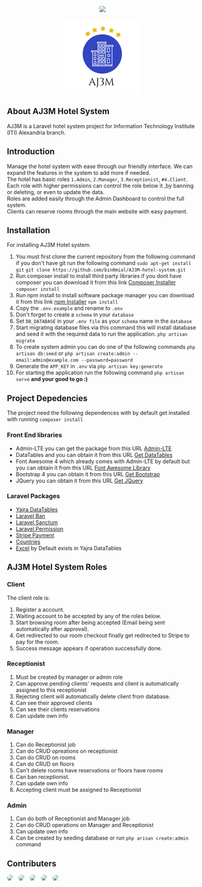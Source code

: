 ﻿<p align="center"><img src="public/images/logo/AJ3M%20Logo.png"></p>

<p align="center"><img src="public/images/logo/logo.png"></p>

## About AJ3M Hotel System
AJ3M is a Laravel hotel system project for Information Technology Institute (ITI) Alexandria branch. 

## Introduction
Manage the hotel system with ease through our friendly interface. We can expand the features in the system to add more if needed.  
The hotel has basic roles `1.Admin`, `2.Manager`, `3.Receptionist`, `#4.Client`.  
Each role with higher permissions can control the role below it ,by banning or deleting, or even to update the data.  
Roles are added easily through the Admin Dashboard to control the full system.  
Clients can reserve rooms through the main website with easy payment.

## Installation
For installing AJ3M Hotel system.
1. You must first clone the current repository from the following command if you don't have git run the following command `sudo apt-get install git`
```git clone https://github.com/bin0mial/AJ3M-hotel-system.git``` 
2. Run composer install to install third party libraries if you dont have composer you can download it from this link [Composer Installer](https://getcomposer.org/)
```composer install``` 
3. Run npm install to install software package manager you can download it from this link [npm Installer](https://docs.npmjs.com/cli/v7/commands/npm-install) 
```npm install```
4. Copy the ```.env.example``` and rename to ```.env``` 
5. Don't forget to create a ```schema``` in your ```database```
6. Set ```DB_DATABASE``` in your ```.env file``` as your ```schema``` name in the ```database```
7. Start migrating database files via this command this will install database and seed it with the required data to run the application. 
   ```php artisan migrate```
8. To create system admin you can do one of the following commands
   ```php artisan db:seed```
   or
   ```php artisan create:admin --email:admin@example.com --password=password```
9. Generate  the ```APP_KEY``` in ```.env``` via ```php artisan key:generate```
10. For starting the application run the following command 
```php artisan serve``` **and your good to go :)** 


## Project Depedencies
The project need the following dependences with by default get installed with running `composer install`
### Front End libraries
- Admin-LTE you can get the package from this URL [Admin-LTE](https://adminlte.io/)
- DataTables and you can obtain it from this URL [Get DataTables](https://datatables.net/)
- Font Awesome 4 which already comes with Admin-LTE by default but you can obtain it from this URL [Font Awesome Library](https://fontawesome.com/)
- Bootstrap 4 you can obtain it from this URL [Get Bootstrap](https://getbootstrap.com/docs/4.6/getting-started/introduction/)
- JQuery you can obtain it from this URL [Get JQuery](https://jquery.com/) 

### Laravel Packages
- [Yajra DataTables](https://datatables.yajrabox.com/)
- [Laravel Ban](https://github.com/cybercog/laravel-ban)
- [Laravel Sanctum](https://laravel.com/docs/8.x/sanctum)
- [Laravel Permission](https://github.com/spatie/laravel-permission)
- [Stripe Payment](https://stripe.com/)
- [Countries](https://github.com/rinvex/country)
- [Excel](https://github.com/Maatwebsite/Laravel-Excel) by Default exists in Yajra DataTables 
## AJ3M Hotel System Roles
### Client
The client role is:
1. Register a account.
2. Waiting account to be accepted by any of the roles below.
3. Start browsing room after being accepted (Email being sent automatically after approval).
4. Get redirected to our room checkout finally get redirected to Stripe to pay for the room.
5. Success message  appears if operation successfully done.
### Receptionist
1. Must be created by manager or admin role
2. Can approve pending clients' requests and client is automatically assigned to this receptionist
3. Rejecting client will automatically delete client from database.
4. Can see their approved clients
5. Can see their clients reservations
6. Can update own info
### Manager
1. Can do Receptionist job
2. Can do CRUD opreations on receptionist
3. Can do CRUD on rooms
4. Can do CRUD on floors
5. Can't delete rooms have reservations or floors have rooms
6. Can ban receptionist.
7. Can update own info
8. Accepting client must be assigned to Receptionist
### Admin
1. Can do both of Receptionist and Manager job
2. Can do CRUD operations on Manager and Receptionist
3. Can update own info
4. Can be created by seeding database or run `php arisan create:admin` command
## Contributers
<a href="https://github.com/bin0mial"><img src="https://github.com/bin0mial.png" width="7%" style="border-radius:50%;margin-right:10px;" /></a> <a href="https://github.com/abdelrahmany0"><img src="https://github.com/abdelrahmany0.png" width="7%" style="border-radius:50%;margin-right:10px;" /></a> <a href="https://github.com/mahmoudm4"><img src="https://github.com/mahmoudm4.png" width="7%" style="border-radius:50%;margin-right:10px;" /></a> <a href="https://github.com/MalikHesham"><img src="https://github.com/MalikHesham.png" width="7%" style="border-radius:50%;margin-right:10px;" /></a> <a href="https://github.com/MohammedHieba"><img src="https://github.com/MohammedHieba.png" width="7%" style="border-radius:50%;margin-right:10px;" /></a>


